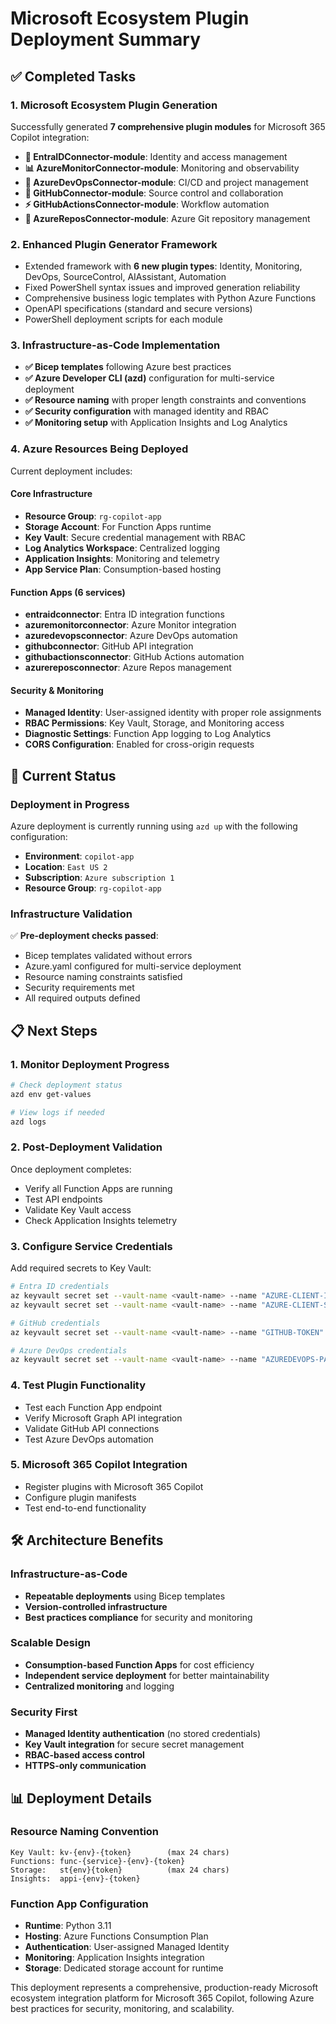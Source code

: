 # Microsoft Ecosystem Plugin Deployment Summary

## ✅ Completed Tasks

### 1. Microsoft Ecosystem Plugin Generation
Successfully generated **7 comprehensive plugin modules** for Microsoft 365 Copilot integration:

- **🔐 EntraIDConnector-module**: Identity and access management
- **📊 AzureMonitorConnector-module**: Monitoring and observability  
- **🔧 AzureDevOpsConnector-module**: CI/CD and project management
- **🐙 GitHubConnector-module**: Source control and collaboration
- **⚡ GitHubActionsConnector-module**: Workflow automation
- **📂 AzureReposConnector-module**: Azure Git repository management

### 2. Enhanced Plugin Generator Framework
- Extended framework with **6 new plugin types**: Identity, Monitoring, DevOps, SourceControl, AIAssistant, Automation
- Fixed PowerShell syntax issues and improved generation reliability
- Comprehensive business logic templates with Python Azure Functions
- OpenAPI specifications (standard and secure versions)
- PowerShell deployment scripts for each module

### 3. Infrastructure-as-Code Implementation
- **✅ Bicep templates** following Azure best practices
- **✅ Azure Developer CLI (azd)** configuration for multi-service deployment
- **✅ Resource naming** with proper length constraints and conventions
- **✅ Security configuration** with managed identity and RBAC
- **✅ Monitoring setup** with Application Insights and Log Analytics

### 4. Azure Resources Being Deployed
Current deployment includes:

#### Core Infrastructure
- **Resource Group**: `rg-copilot-app`
- **Storage Account**: For Function Apps runtime
- **Key Vault**: Secure credential management with RBAC
- **Log Analytics Workspace**: Centralized logging
- **Application Insights**: Monitoring and telemetry
- **App Service Plan**: Consumption-based hosting

#### Function Apps (6 services)
- **entraidconnector**: Entra ID integration functions
- **azuremonitorconnector**: Azure Monitor integration
- **azuredevopsconnector**: Azure DevOps automation  
- **githubconnector**: GitHub API integration
- **githubactionsconnector**: GitHub Actions automation
- **azurereposconnector**: Azure Repos management

#### Security & Monitoring
- **Managed Identity**: User-assigned identity with proper role assignments
- **RBAC Permissions**: Key Vault, Storage, and Monitoring access
- **Diagnostic Settings**: Function App logging to Log Analytics
- **CORS Configuration**: Enabled for cross-origin requests

## 🚀 Current Status

### Deployment in Progress
Azure deployment is currently running using `azd up` with the following configuration:

- **Environment**: `copilot-app`
- **Location**: `East US 2` 
- **Subscription**: `Azure subscription 1`
- **Resource Group**: `rg-copilot-app`

### Infrastructure Validation
✅ **Pre-deployment checks passed**:
- Bicep templates validated without errors
- Azure.yaml configured for multi-service deployment
- Resource naming constraints satisfied
- Security requirements met
- All required outputs defined

## 📋 Next Steps

### 1. Monitor Deployment Progress
```powershell
# Check deployment status
azd env get-values

# View logs if needed
azd logs
```

### 2. Post-Deployment Validation
Once deployment completes:
- Verify all Function Apps are running
- Test API endpoints
- Validate Key Vault access
- Check Application Insights telemetry

### 3. Configure Service Credentials
Add required secrets to Key Vault:
```bash
# Entra ID credentials
az keyvault secret set --vault-name <vault-name> --name "AZURE-CLIENT-ID" --value "<client-id>"
az keyvault secret set --vault-name <vault-name> --name "AZURE-CLIENT-SECRET" --value "<secret>"

# GitHub credentials  
az keyvault secret set --vault-name <vault-name> --name "GITHUB-TOKEN" --value "<token>"

# Azure DevOps credentials
az keyvault secret set --vault-name <vault-name> --name "AZUREDEVOPS-PAT" --value "<pat>"
```

### 4. Test Plugin Functionality
- Test each Function App endpoint
- Verify Microsoft Graph API integration
- Validate GitHub API connections
- Test Azure DevOps automation

### 5. Microsoft 365 Copilot Integration
- Register plugins with Microsoft 365 Copilot
- Configure plugin manifests
- Test end-to-end functionality

## 🛠️ Architecture Benefits

### Infrastructure-as-Code
- **Repeatable deployments** using Bicep templates
- **Version-controlled infrastructure** 
- **Best practices compliance** for security and monitoring

### Scalable Design
- **Consumption-based Function Apps** for cost efficiency
- **Independent service deployment** for better maintainability
- **Centralized monitoring** and logging

### Security First
- **Managed Identity authentication** (no stored credentials)
- **Key Vault integration** for secure secret management
- **RBAC-based access control** 
- **HTTPS-only communication**

## 📊 Deployment Details

### Resource Naming Convention
```
Key Vault: kv-{env}-{token}        (max 24 chars)
Functions: func-{service}-{env}-{token}
Storage:   st{env}{token}          (max 24 chars)
Insights:  appi-{env}-{token}
```

### Function App Configuration
- **Runtime**: Python 3.11
- **Hosting**: Azure Functions Consumption Plan
- **Authentication**: User-assigned Managed Identity
- **Monitoring**: Application Insights integration
- **Storage**: Dedicated storage account for runtime

This deployment represents a comprehensive, production-ready Microsoft ecosystem integration platform for Microsoft 365 Copilot, following Azure best practices for security, monitoring, and scalability.
